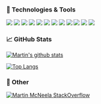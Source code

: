 <!--
### Hi there 👋
**martinmcneela/martinmcneela** is a ✨ _special_ ✨ repository because its `README.md` (this file) appears on your GitHub profile.

Here are some ideas to get you started:

- 🔭 I’m currently working on ...
- 🌱 I’m currently learning ...
- 👯 I’m looking to collaborate on ...
- 🤔 I’m looking for help with ...
- 💬 Ask me about ...
- 📫 How to reach me: ...
- 😄 Pronouns: ...
- ⚡ Fun fact: ...
-->

### 🧰 Technologies & Tools

![](https://img.shields.io/badge/OS-macOS-informational?style=flat&logo=apple&logoColor=white&color=ffc600)
![](https://img.shields.io/badge/Editor-VSCode-informational?style=flat&logo=visual-studio-code&logoColor=white&color=ffc600)
![](https://img.shields.io/badge/Code-HTML-informational?style=flat&logo=html5&logoColor=white&color=ffc600)
![](https://img.shields.io/badge/Code-CSS-informational?style=flat&logo=css3&logoColor=white&color=ffc600)
![](https://img.shields.io/badge/Code-Javascript-informational?style=flat&logo=javascript&logoColor=white&color=ffc600)
![](https://img.shields.io/badge/Code-Typescript-informational?style=flat&logo=typescript&logoColor=white&color=ffc600)
![](https://img.shields.io/badge/Code-React-informational?style=flat&logo=react&logoColor=white&color=ffc600)
![](https://img.shields.io/badge/Code-Redux-informational?style=flat&logo=redux&logoColor=white&color=ffc600)
![](https://img.shields.io/badge/Code-Styled_Components-informational?style=flat&logo=styled-components&logoColor=white&color=ffc600)
![](https://img.shields.io/badge/Code-Gatsby-informational?style=flat&logo=gatsby&logoColor=white&color=ffc600)
![](https://img.shields.io/badge/Design-Figma-informational?style=flat&logo=figma&logoColor=white&color=ffc600)
![](https://img.shields.io/badge/Design-Sketch-informational?style=flat&logo=sketch&logoColor=white&color=ffc600)

### 📈 GitHub Stats

[![Martin's github stats](https://github-readme-stats.vercel.app/api?username=martinmcneela&hide=stars&count_private=true&show_icons=true&bg_color=312d3b&title_color=ffc600&text_color=ffc600&icon_color=ffc600&include_all_commits=true)](https://github.com/anuraghazra/github-readme-stats)

[![Top Langs](https://github-readme-stats.vercel.app/api/top-langs/?username=martinmcneela&layout=compact&bg_color=312d3b&title_color=ffc600&text_color=ffc600&icon_color=ffc600)](https://github.com/anuraghazra/github-readme-stats)

### 🙈 Other

[![Martin McNeela StackOverflow](https://github-readme-stackoverflow.vercel.app/?userID=960514&layout=compact&theme=dark)](https://stackoverflow.com/users/960514/mcneela86)
